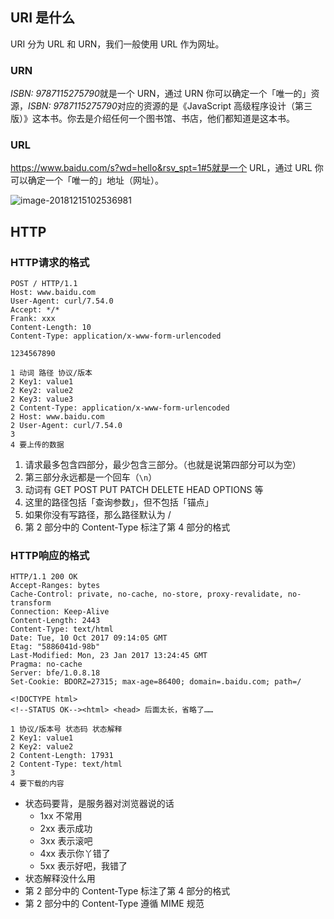 ## URI 是什么

URI 分为 URL 和 URN，我们一般使用 URL 作为网址。

### URN

*ISBN: 9787115275790*就是一个 URN，通过 URN 你可以确定一个「唯一的」资源，*ISBN: 9787115275790*对应的资源的是《JavaScript 高级程序设计（第三版）》这本书。你去是介绍任何一个图书馆、书店，他们都知道是这本书。

### URL

https://www.baidu.com/s?wd=hello&rsv_spt=1#5就是一个 URL，通过 URL 你可以确定一个「唯一的」地址（网址）。

![image-20181215102536981](/Users/WangShuo/Documents/GitHub/FE-study-notes/基础/assets/image-20181215102536981-4840737.png)

## HTTP

### HTTP请求的格式

```http
POST / HTTP/1.1
Host: www.baidu.com
User-Agent: curl/7.54.0
Accept: */*
Frank: xxx
Content-Length: 10
Content-Type: application/x-www-form-urlencoded

1234567890
```

```
1 动词 路径 协议/版本
2 Key1: value1
2 Key2: value2
2 Key3: value3
2 Content-Type: application/x-www-form-urlencoded
2 Host: www.baidu.com
2 User-Agent: curl/7.54.0
3 
4 要上传的数据
```

1. 请求最多包含四部分，最少包含三部分。（也就是说第四部分可以为空）
2. 第三部分永远都是一个回车（`\n`）
3. 动词有 GET POST PUT PATCH DELETE HEAD OPTIONS 等
4. 这里的路径包括「查询参数」，但不包括「锚点」
5. 如果你没有写路径，那么路径默认为 /
6. 第 2 部分中的 Content-Type 标注了第 4 部分的格式

### HTTP响应的格式

```http
HTTP/1.1 200 OK
Accept-Ranges: bytes
Cache-Control: private, no-cache, no-store, proxy-revalidate, no-transform
Connection: Keep-Alive
Content-Length: 2443
Content-Type: text/html
Date: Tue, 10 Oct 2017 09:14:05 GMT
Etag: "5886041d-98b"
Last-Modified: Mon, 23 Jan 2017 13:24:45 GMT
Pragma: no-cache
Server: bfe/1.0.8.18
Set-Cookie: BDORZ=27315; max-age=86400; domain=.baidu.com; path=/

<!DOCTYPE html>
<!--STATUS OK--><html> <head> 后面太长，省略了……
```

```
1 协议/版本号 状态码 状态解释
2 Key1: value1
2 Key2: value2
2 Content-Length: 17931
2 Content-Type: text/html
3
4 要下载的内容
```

- 状态码要背，是服务器对浏览器说的话
  - 1xx 不常用
  - 2xx 表示成功
  - 3xx 表示滚吧
  - 4xx 表示你丫错了
  - 5xx 表示好吧，我错了
- 状态解释没什么用
- 第 2 部分中的 Content-Type 标注了第 4 部分的格式
- 第 2 部分中的 Content-Type 遵循 MIME 规范